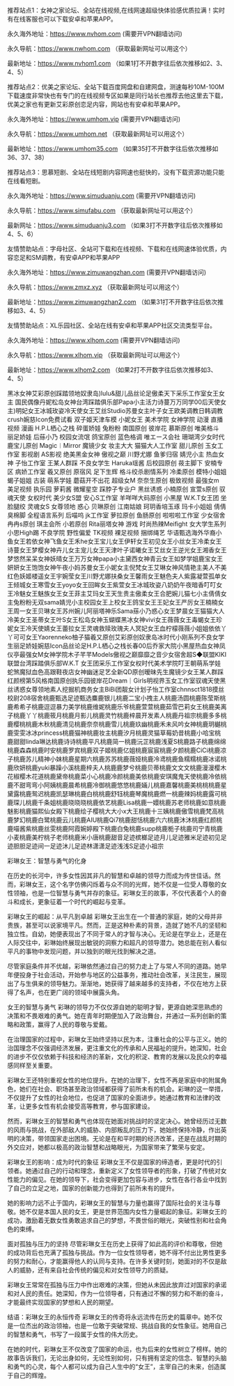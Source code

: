 推荐站点1：女神之家论坛、全站在线视频,在线网速超级快体验感优质拉满！实时有在线客服也可以下载安卓和苹果APP。

永久海外地址：https://www.nvhom.com (需要开VPN翻墙访问)

永久导航：https://www.nwhom.com （获取最新网址可以用这个）

最新地址：https://www.nvhom1.com （如果1打不开数字往后依次推移如2、3、4、5）

推荐站点2：优美之家论坛、全站下载百度网盘和自建网盘，测速每秒10M-100M下载速度非常快也有专门的在线视频专区如果是同行站长也推荐去他这里去下载，优美之家也有更新艾彩原创恋足内容，网站也有安卓和苹果APP。

永久海外地址：https://www.umhom.vip (需要开VPN翻墙访问)

永久导航：https://www.umhom.net （获取最新网址可以用这个）

最新地址：https://www.umhom35.com （如果35打不开数字往后依次推移如36、37、38）

推荐站点3：思慕短剧、全站在线短剧内容网速也挺快的，没有下载资源功能只能在线看短剧。

永久海外地址：https://www.simuduanju.com (需要开VPN翻墙访问)

永久导航：https://www.simufabu.com （获取最新网址可以用这个）

最新网址：https://www.simuduanju3.com （如果3打不开数字往后依次推移如4、5、6）

友情赞助站点：字母社区、全站可下载和在线视频、下载和在线网速体验优质，内容恋足和SM调教，有安卓APP和苹果APP

永久海外地址：https://www.zimuwangzhan.com (需要开VPN翻墙访问)

永久导航：https://www.zmxz.xyz （获取最新网址可以用这个）

最新地址：https://www.zimuwangzhan2.com （如果31打不开数字往后依次推移如3、4、5）

友情赞助站点：XL乐园社区、全站在线有安卓和苹果APP社区交流类型平台。

永久海外地址：https://www.xlhom.com (需要开VPN翻墙访问)

永久导航：https://www.xlhom.vip （获取最新网址可以用这个）

最新地址：https://www.xlhom2.com （如果2打不开数字往后依次推移如3、4、5）

黑冰女神艾彩原创踩踏领地奴隶岛)lulu&甜儿品丝论足傲柔天下采乐工作室女王女主 国民偶像丹妮松岛女神台湾踩踏俱乐部Papa小主活力诗蔓万万同学00后天使女主)明妃女王冰城玫姿冷天使女王艾丝Studio苏曼女主叶子女王欧美调教日韩调教crush婉慈Icon免费试看 双子姬天津车模 小妮女王 美术学院 女神学院 动漫 直播视频 漫画 H.P.L栖心之栈 碎蛋娇娃 兔粉粉 南国原创 彼岸花 慕斯原创 唯美格斗 丽足娇娃 后蕬小乃 校园女流氓 鸽宝原创 蓝色格调 唯エース会社 珊瑚湾少女时代 鹿宝儿原创 Magic︱Mirror 魔镜少女 妆主大大 猫猫大人工作室 甜儿原创 玉女工作室 影视剧 AS影视 绝美黑金女神 傲视之巅 川野尤娜 鱼爹归宿 婧児小主 热血女神 子怡工作室 王某人群踩 不良女学生 Haruka瑶酱 后校园原创 莜主脚下 安楠专区 病娇工作室 羲又原创 原宿风 足下生辉 格斗绞杀剧情系列 冷柔原创 模特小姐姐 蝎子姐姐 古装 萌系学娃 蘑菇开不出花 超级女M 奈奈生原创 极致视频 最強女m 美足视频 执乐园 萝莉酱 微耀星空 踩脖子专业户 黑丝诱惑 小楠原创 宣萱s原创 驭魂天使 女权时代 美少女S盟 安心S工作室 羊咩咩大码原创 小黑屋 W.K.T女王团 坐脸腿绞 灵魂女S 女尊领地 惑心 贝琳原创 江南姑娘 珂玥香培玉琢 玛卡小姐姐 倩倩臭棉脚 全程语言系列 后喵呜 jk工作室 萝拉原创 鱼肠原创 啦啦啦工作室 少女宿舍 冉冉s原创 琪主会所 小若原创 Rita丽塔女神 游戏 时尚热辣Meifight 女大学生系列 小思High踢 不良学院 野性偏爱 TK视频 裸足视频 捆绑绳艺 华语甄选海外华裔小鱼女王若依女神飞鱼女王禾he女王宝儿女王伊轩女王初见女王小丝女王冷柔女王诗蔓女王梦樱女神卉儿女主宠儿女王天津叶子诺曦女王艾丝女王逆光女王湘香女王梦悠然呆呆女神妖晴女王万万女神papa小主黛西女神青云女王如梦学姐鹿宝女王妍妍女王饱饱女神午夜小妈苏曼女王小妮女主倪梵女王艾琳女神风情艳主美人不美红色妖姬楼遥女王宇婉莹女王川野尤娜扶桑女王馨雨女王魅色夫人紫露凝萱孤单女王倾城女王寒雪女王yoyo女王回眸女王紫萱女王冰城玫姿八奶奶午夜暗香叮叮女王冷魅女王魅族女王女王菲主艾玛女王天生贵主傲柔女王合肥婉儿猫七小主倩倩女主兔粉粉无双sama婧児小主校园女王上校女王鸽宝女王王妃女王严厉女王楠楠女王周一女王贝琳女王苏州婉儿阿丽塔神乐Sama蕬小乃惑心女王梦晨女王猫猫大人冷美女王圣蒂女王叶S女王松岛女神玉蝴蝶黑冰女神vivi女王薇薇女王毒蝎女王珍妮女王冷天使婧女王蕾拉女王灵魂救赎玫瑰夫人冥妃女王血柠檬薇薇小姐姐依依丫丫可可女王Yaorenneko柚子猫羲又原创艾彩原创奴隶岛冰时代小刚系列不良女学生丽足娇娃婉慈Icon品丝论足H.P.L栖心之栈长春00后乔家大院小黑屋热血女神凤仪亭最强女M女神学院木子芊芊Models傲视之巅靡靡之音少女宿舍超S◆联盟KIKI联盟台湾踩踏俱乐部W.K.T 女王团采乐工作室女权时代美术学院叮王朝萌系学娃蛇煞魔狱血色高跟鞋夜店女神幽迷足艺全新QD原创暧昧先生魔镜少女王某人群踩红颜榜第5风格南国原创执乐园彼岸花Dream｜Girls明视界玉女工作室驭魂天使黑丝诱惑女尊领地素人挖掘机商务女主BiBi团靓女计划子怡工作室chnnsct1818摸丝校尉208宿舍桃鹿甄选足迹甄选麋鹿银儿桃鹿二宝小拽主人桃鹿汤圆桃鹿陈莹斯桃鹿希希子桃鹿逗逗暴力美学桃鹿维妮桃鹿乐爷桃鹿萱萱桃鹿茹雪巴莉女王桃鹿美离子桃鹿丫丫桃鹿筱月桃鹿月影儿桃鹿灵竹桃鹿梓晨开发素人桃鹿丹祖宗桃鹿多多桃鹿樱桃桃鹿木秋桃鹿清见桃鹿奈奈桃鹿雪儿桃鹿玖幽桃鹿禾未风吟女神桃鹿玥樾桃鹿雯雯冰冰princess桃鹿猫神桃鹿妆主桃鹿汐月桃鹿灵猫草莓奶昔桃鹿小哈宝桃鹿甜甜linda琳达桃鹿诗诗桃鹿平凡桃鹿简一桃鹿沅芷桃鹿浅夏S桃鹿路子桃鹿绵绵桃鹿森森桃鹿时安桃鹿罗宾桃鹿双子姬桃鹿亿姐桃鹿宸宸桃鹿夕颜桃鹿CiCi桃鹿凉子桃鹿苏儿精神小妹桃鹿星期六桃鹿苏苏桃鹿薇娅桃鹿冷鸢桃鹿鱼糯糯桃鹿冰诺桃鹿欣妍桃鹿yuki暴躁小溪桃鹿梓夫人桃鹿鹿梦兮桃鹿贝蒂桃鹿文文文桃鹿漫漫樱木花椒樱木花道桃鹿黛帝桃鹿菜小心桃鹿冷颜桃鹿美依桃鹿安琪魔鬼天使桃鹿冷依桃鹿不甜弯弯小阿姨桃鹿晨希桃鹿冷御桃鹿悠悠桃鹿婳儿桃鹿嘉馨桃鹿美桃桃桃鹿星黛露桃鹿鸳迟桃鹿凯瑟琳桃鹿白桃桃鹿舒钰桃鹿琴魔桃鹿燃一桃鹿辣妈桃鹿露可桃鹿琛儿桃鹿千条姐桃鹿晓晓晓桃鹿依艺桃鹿Lisa桃鹿一嬛桃鹿苏老师桃鹿如意桃鹿魅影桃鹿猫熙仙女殿下桃鹿绘子樱桃大大小x大王桃鹿十三姨桃鹿傲雪桃鹿梵高桃鹿梦幻桃鹿白鹭桃鹿云儿桃鹿AIU桃鹿Qi7桃鹿甜恬桃鹿六六桃鹿沐沐桃鹿红颜桃鹿喵酱紫桃鹿丝雯桃鹿阿霞婉婷殿下桃鹿白兔桃鹿supp桃鹿栀子桃鹿司宁青桃鹿小麦桃鹿美柠桃子老师桃鹿米小唐桃鹿甜音足迹槟榔足迹月儿足迹雅米足迹初见足迹胆胆足迹间一足迹沐儿足迹林潇潇足迹浅浅S足迹小祖宗



彩琳女王：智慧与勇气的化身

在历史的长河中，许多女性因其非凡的智慧和卓越的领导力而成为传世佳话。然而，彩琳女王，这个名字仿佛闪烁着与众不同的光辉，她不仅是一位受人尊敬的女性领袖，也是一位智慧与勇气并存的象征。彩琳女王的故事，不仅代表着个人的奋斗和成长，更象征着一个时代的崛起与变革。

彩琳女王的崛起：从平凡到卓越
彩琳女王出生在一个普通的家庭，她的父母并非贵族，甚至可以说家境平凡。然而，正是这种朴素的背景，造就了她不凡的坚韧和独立性。自幼，她便表现出了不同于常人的才智与决心。无论是在学业上，还是在人际交往中，彩琳始终展现出敏锐的洞察力和超凡的领导潜力。她总能在别人看似平凡的事物中发现问题，并以独到的眼光找到解决之道。

尽管家庭条件并不优越，彩琳依然通过自己的努力走上了与常人不同的道路。她早年便投身于社会活动，开始参与地区的公益事务，推动社会改革，关注民生，展现出了与生俱来的领导魅力。渐渐地，她获得了越来越多的支持者，不仅在地方上获得了名声，也在更广阔的领域中展露头角。

女王的智慧与勇气
彩琳的领导力不仅仅源自她的聪明才智，更源自她深思熟虑的决策和不畏艰难的勇气。她在青年时期便加入了政治舞台，并通过一系列创新的策略和政策，赢得了人民的尊敬与爱戴。

在治理国家的过程中，彩琳女王始终坚持以民为本，注重社会的公平与正义。她的治国理念不仅强调经济发展，更注重文化的传承和人民福祉的提升。她深知，社会的进步不仅仅依赖于科技和经济的革新，文化的积淀、教育的发展以及民众的幸福感同样至关重要。

彩琳女王还特别重视女性的地位提升。在她的治理下，女性不再是家庭中的附属角色，她们在社会、职场甚至政治领域都获得了前所未有的机会。彩琳的这一举措，不仅提升了女性的社会地位，也促进了国家的全面进步。她通过教育和法律的改革，让更多女性有机会接受高等教育，参与国家建设。

然而，彩琳女王的智慧和勇气也体现在她面对挑战时的坚定决心。她曾经历过无数的风雨与挑战，在外部敌人的威胁、内部叛乱的压力下，她始终保持冷静，作出英明的决策，带领国家走出困境。无论是在和平时期的经济改革，还是在战乱时期的外交应对，她都以极高的政治智慧和战略眼光，为国家带来了繁荣与安定。

彩琳女王的影响：成为时代的象征
彩琳女王不仅是国家的缔造者，更是时代的引领者。她通过自己的行动和理念，重新定义了女性领导者的形象，打破了传统对女性能力的偏见。在她的领导下，社会变得更加包容与进步，女性在各行各业中找到了自己的立足之地，国家的创新能力也得到了前所未有的提升。

她的影响力远不止于国内，彩琳女王的智慧与力量也赢得了国际社会的关注与尊敬。她不仅是本国人民的女王，更是世界范围内女性力量崛起的象征。彩琳女王的成功，激励着无数女性勇敢追求自己的梦想，不畏世俗的眼光，突破性别和社会角色的束缚。

面对孤独与压力的坚持
尽管彩琳女王在历史上获得了如此高的评价和尊敬，但她的成功背后也充满了孤独与挑战。作为一位女性领导者，她不得不付出比男性更多的努力和耐心，才能赢得他人的认同与支持。在许多关键时刻，她面对的不仅是敌人的威胁，还有来自社会传统的偏见和对女性领导力的质疑。

彩琳女王常常在孤独与压力中作出艰难的决策，但她从未因此放弃过对国家的承诺和对人民的责任。她深知，作为一位领导者，只有通过不懈的努力和不断的奋斗，才能最终实现国家的梦想和人民的期望。

结语：彩琳女王的永恒传奇
彩琳女王的传奇将永远流传在历史的篇章中。她不仅是一位杰出的政治领袖，也是一位敢于突破常规、挑战自我的女性象征。她用自己的智慧和勇气，书写了一段属于女性的伟大历史。

在她的时代，彩琳女王不仅改变了国家的命运，也为后来的女性树立了榜样。她的故事告诉我们，无论出身如何，无论性别如何，只有拥有坚定的信念、智慧的头脑和勇气的心灵，每个人都可以成为自己人生中的“女王”，主宰自己的未来，创造属于自己的辉煌。

